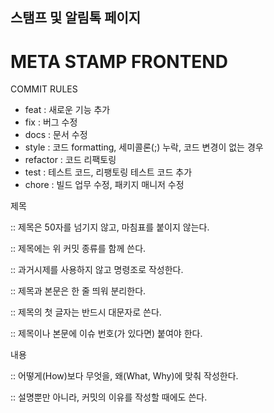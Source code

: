 ## 스탬프 및 알림톡 페이지


# META STAMP FRONTEND

COMMIT RULES
- feat 		: 새로운 기능 추가
- fix 		: 버그 수정
- docs 		: 문서 수정
- style 	: 코드 formatting, 세미콜론(;) 누락, 코드 변경이 없는 경우
- refactor 	: 코드 리팩토링
- test 		: 테스트 코드, 리팽토링 테스트 코드 추가
- chore 	: 빌드 업무 수정, 패키지 매니저 수정


제목 

:: 제목은 50자를 넘기지 않고, 마침표를 붙이지 않는다.

:: 제목에는 위 커밋 종류를 함께 쓴다.

:: 과거시제를 사용하지 않고 명령조로 작성한다.

:: 제목과 본문은 한 줄 띄워 분리한다.

:: 제목의 첫 글자는 반드시 대문자로 쓴다.

:: 제목이나 본문에 이슈 번호(가 있다면) 붙여야 한다.



내용

:: 어떻게(How)보다 무엇을, 왜(What, Why)에 맞춰 작성한다.

:: 설명뿐만 아니라, 커밋의 이유를 작성할 때에도 쓴다.
